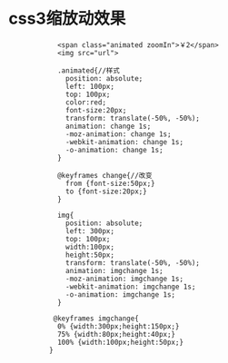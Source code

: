 # css3缩放动效果 #

                <span class="animated zoomIn">￥2</span>
                <img src="url">

                .animated{//样式
                  position: absolute;
                  left: 100px;
                  top: 100px;
                  color:red;
                  font-size:20px;
                  transform: translate(-50%, -50%);
                  animation: change 1s;
                  -moz-animation: change 1s;    
                  -webkit-animation: change 1s;    
                  -o-animation: change 1s;
                }

                @keyframes change{//改变
                  from {font-size:50px;}
                  to {font-size:20px;}
                }

                img{
                  position: absolute;
                  left: 300px;
                  top: 100px;
                  width:100px;
                  height:50px;
                  transform: translate(-50%, -50%);
                  animation: imgchange 1s;
                  -moz-animation: imgchange 1s;    
                  -webkit-animation: imgchange 1s;    
                  -o-animation: imgchange 1s;
                }

               @keyframes imgchange{
                0% {width:300px;height:150px;}
                75% {width:80px;height:40px;}
                100% {width:100px;height:50px;}
              }

